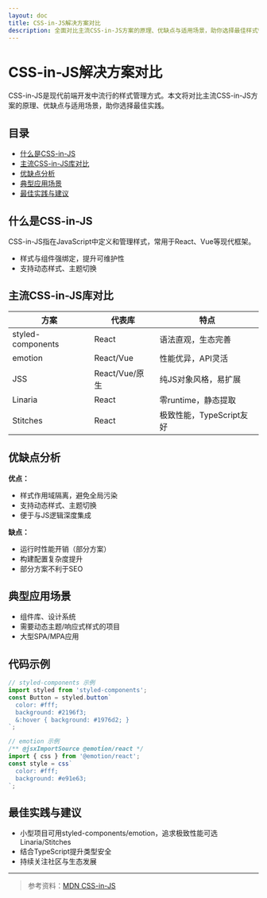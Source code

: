 ```yaml
---
layout: doc
title: CSS-in-JS解决方案对比
description: 全面对比主流CSS-in-JS方案的原理、优缺点与适用场景，助你选择最佳样式管理方式。
---
```


# CSS-in-JS解决方案对比

CSS-in-JS是现代前端开发中流行的样式管理方式。本文将对比主流CSS-in-JS方案的原理、优缺点与适用场景，助你选择最佳实践。

## 目录

- [什么是CSS-in-JS](#什么是css-in-js)
- [主流CSS-in-JS库对比](#主流css-in-js库对比)
- [优缺点分析](#优缺点分析)
- [典型应用场景](#典型应用场景)
- [最佳实践与建议](#最佳实践与建议)

## 什么是CSS-in-JS

CSS-in-JS指在JavaScript中定义和管理样式，常用于React、Vue等现代框架。

- 样式与组件强绑定，提升可维护性
- 支持动态样式、主题切换

## 主流CSS-in-JS库对比

| 方案         | 代表库           | 特点                   |
| ------------ | --------------- | ---------------------- |
| styled-components | React         | 语法直观，生态完善     |
| emotion      | React/Vue       | 性能优异，API灵活      |
| JSS          | React/Vue/原生  | 纯JS对象风格，易扩展   |
| Linaria      | React           | 零runtime，静态提取    |
| Stitches     | React           | 极致性能，TypeScript友好 |

## 优缺点分析

**优点：**
- 样式作用域隔离，避免全局污染
- 支持动态样式、主题切换
- 便于与JS逻辑深度集成

**缺点：**
- 运行时性能开销（部分方案）
- 构建配置复杂度提升
- 部分方案不利于SEO

## 典型应用场景

- 组件库、设计系统
- 需要动态主题/响应式样式的项目
- 大型SPA/MPA应用

## 代码示例

```js
// styled-components 示例
import styled from 'styled-components';
const Button = styled.button`
  color: #fff;
  background: #2196f3;
  &:hover { background: #1976d2; }
`;
```

```js
// emotion 示例
/** @jsxImportSource @emotion/react */
import { css } from '@emotion/react';
const style = css`
  color: #fff;
  background: #e91e63;
`;
```

## 最佳实践与建议

- 小型项目可用styled-components/emotion，追求极致性能可选Linaria/Stitches
- 结合TypeScript提升类型安全
- 持续关注社区与生态发展

---

> 参考资料：[MDN CSS-in-JS](https://developer.mozilla.org/zh-CN/docs/Web/CSS/CSS_in_JS) 